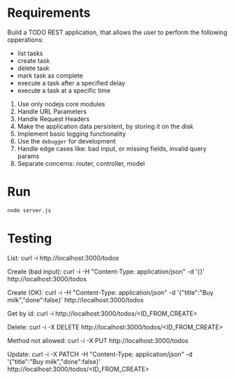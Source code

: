 # Requirements

Build a TODO REST application, that allows the user to perform the following opperations:

- list tasks
- create task
- delete task
- mark task as complete
- execute a task after a specified delay
- execute a task at a specific time

1. Use only nodejs core modules
2. Handle URL Parameters
3. Handle Request Headers
4. Make the application data persistent, by storing it on the disk
5. Implement basic logging functionality
6. Use the `debugger` for development
7. Handle edge cases like: bad input, or missing fields, invalid query params
8. Separate concerns: router, controller, model

# Run

```bash
node server.js
```

# Testing

List: curl -i http://localhost:3000/todos

Create (bad input): curl -i -H "Content-Type: application/json" -d '{}' http://localhost:3000/todos

Create (OK):
curl -i -H "Content-Type: application/json" -d '{"title":"Buy milk","done":false}' http://localhost:3000/todos

Get by id: curl -i http://localhost:3000/todos/<ID_FROM_CREATE>

Delete: curl -i -X DELETE http://localhost:3000/todos/<ID_FROM_CREATE>

Method not allowed: curl -i -X PUT http://localhost:3000/todos

Update: curl -i -X PATCH -H "Content-Type: application/json" -d '{"title":"Buy milk","done":false}' http://localhost:3000/todos/<ID_FROM_CREATE>
